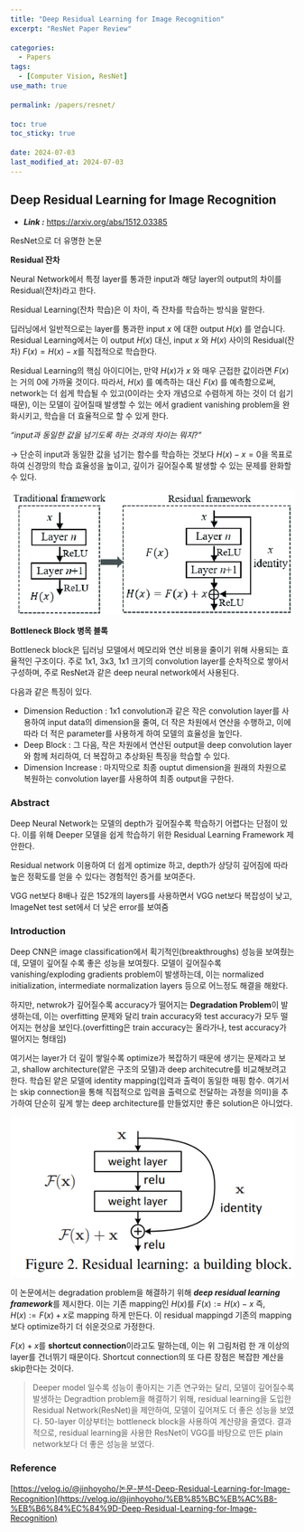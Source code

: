 ```yaml
---
title: "Deep Residual Learning for Image Recognition"
excerpt: "ResNet Paper Review"

categories:
  - Papers
tags:
  - [Computer Vision, ResNet]
use_math: true

permalink: /papers/resnet/

toc: true
toc_sticky: true

date: 2024-07-03
last_modified_at: 2024-07-03
---
```

## **Deep Residual Learning for Image Recognition**

- ***Link :*** https://arxiv.org/abs/1512.03385

ResNet으로 더 유명한 논문

**Residual 잔차**

Neural Network에서 특정 layer를 통과한 input과 해당 layer의 output의 차이를 Residual(잔차)라고 한다.

Residual Learning(잔차 학습)은 이 차이, 즉 잔차를 학습하는 방식을 말한다.

딥러닝에서 일반적으로는 layer를 통과한 input $x$ 에 대한 output $H(x)$ 를 얻습니다. Residual Learning에서는 이 output $H(x)$ 대신, input $x$ 와 $H(x)$ 사이의 Residual(잔차) $F(x)=H(x)−x$를 직접적으로 학습한다.

Residual Learning의 핵심 아이디어는, 만약 $H(x)$가  $x$ 와 매우 근접한 값이라면 $F(x)$ 는 거의 $0$에 가까울 것이다. 따라서, $H(x)$ 를 예측하는 대신 $F(x)$ 를 예측함으로써, network는 더 쉽게 학습될 수 있고(0이라는 숫자 개념으로 수렴하게 하는 것이 더 쉽기 때문), 이는 모델이 깊어질때 발생할 수 있는 에서 gradient vanishing problem을 완화시키고, 학습을 더 효율적으로 할 수 있게 한다.

*“input과 동일한 값을 넘기도록 하는 것과의 차이는 뭐지?”*

→ 단순히 input과 동일한 값을 넘기는 함수를 학습하는 것보다 $H(x)-x=0$을 목표로 하여 신경망의 학습 효율성을 높이고, 깊이가 길어질수록 발생할 수 있는 문제를 완화할 수 있다.

![image](/assets/images/posts_img/resnet/1.png)

**Bottleneck Block 병목 블록**

Bottleneck block은 딥러닝 모델에서 메모리와 연산 비용을 줄이기 위해 사용되는 효율적인 구조이다. 주로 1x1, 3x3, 1x1 크기의 convolution layer를 순차적으로 쌓아서 구성하며, 주로 ResNet과 같은 deep neural network에서 사용된다.

다음과 같은 특징이 있다.

- Dimension Reduction : 1x1 convolution과 같은 작은 convolution layer를 사용하여 input data의 dimension을 줄여, 더 작은 차원에서 연산을 수행하고, 이에 따라 더 적은 parameter를 사용하게 하여 모델의 효율성을 높인다.
- Deep Block : 그 다음, 작은 차원에서 연산된 output을 deep convolution layer와 함께 처리하여, 더 복잡하고 추상화된 특징을 학습할 수 있다.
- Dimension Increase : 마지막으로 최종 ouptut dimension을 원래의 차원으로 복원하는 convolution layer를 사용하여 최종 output을 구한다.

### Abstract

Deep Neural Network는 모델의 depth가 깊어질수록 학습하기 어렵다는 단점이 있다. 이를 위해 Deeper 모델을 쉽게 학습하기 위한 Residual Learning Framework 제안한다. 

Residual network 이용하여 더 쉽게 optimize 하고, depth가 상당히 깊어짐에 따라 높은 정확도를 얻을 수 있다는 경험적인 증거를 보여준다.

VGG net보다 8배나 깊은 152개의 layers를 사용하면서 VGG net보다 복잡성이 낮고, ImageNet test set에서 더 낮은 error를 보여줌

### Introduction

Deep CNN은 image classification에서 획기적인(breakthroughs) 성능을 보여줬는데, 모델이 깊어질 수록 좋은 성능을 보여줬다. 모델이 깊어질수록 vanishing/exploding gradients problem이 발생하는데, 이는 normalized initialization, intermediate normalization layers 등으로 어느정도 해결을 해왔다.

하지만, netwrok가 깊어질수록 accuracy가 떨어지는 **Degradation Problem**이 발생하는데, 이는 overfitting 문제와 달리 train accuracy와 test accuracy가 모두 떨어지는 현상을 보인다.(overfitting은 train accuracy는 올라가나, test accuracy가 떨어지는 형태임)

여기서는 layer가 더 깊이 쌓일수록 optimize가 복잡하기 때문에 생기는 문제라고 보고, shallow architecture(얕은 구조의 모델)과 deep architecutre를 비교해보려고 한다. 학습된 얕은 모델에 identity mapping(입력과 출력이 동일한 매핑 함수. 여기서는 skip connection을 통해 직접적으로 입력을 출력으로 전달하는 과정을 의미)을 추가하여 단순히 깊게 쌓는 deep architecture를 만들었지만 좋은 solution은 아니었다. 

![image](/assets/images/posts_img/resnet/2.png)

이 논문에서는 degradation problem을 해결하기 위해 ***deep residual learning framework***를 제시한다. 이는 기존 mapping인 $H(x)$를 $F(x) := H(x)-x$ 즉, $H(x):=F(x)+x$로 mapping 하게 만든다. 이 residual mappingd 기존의 mapping보다 optimize하기 더 쉬운것으로 가정한다.

$F(x)+x$를 **shortcut connection**이라고도 말하는데, 이는 위 그림처럼 한 개 이상의 layer를 건너뛰기 때문이다. Shortcut connection의 또 다른 장점은 복잡한 계산을 skip한다는 것이다.

> Deeper model 일수록 성능이 좋아지는 기존 연구와는 달리, 모델이 깊어질수록 발생하는 Degradtion problem을 해결하기 위해, residual learning을 도입한 Residual Network(ResNet)을 제안하여, 모델이 깊어져도 더 좋은 성능을 보였다. 50-layer 이상부터는 bottleneck block을 사용하여 계산량을 줄였다.
결과적으로, residual learning을 사용한 ResNet이 VGG를 바탕으로 만든 plain network보다 더 좋은 성능을 보였다.
> 

### Reference

[https://velog.io/@jinhoyoho/논문-분석-Deep-Residual-Learning-for-Image-Recognition](https://velog.io/@jinhoyoho/%EB%85%BC%EB%AC%B8-%EB%B6%84%EC%84%9D-Deep-Residual-Learning-for-Image-Recognition)